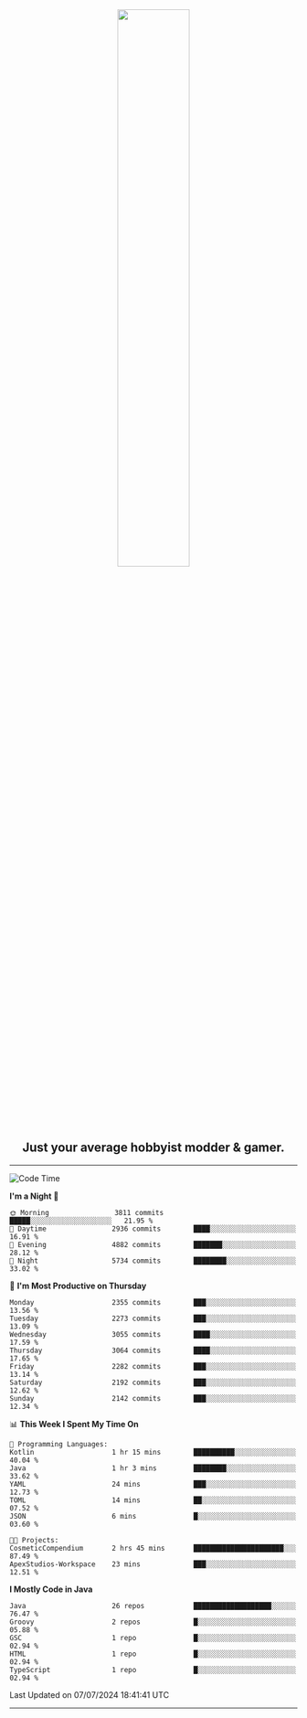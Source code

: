 <div align="center">
  <a href="https://apexmodder.xyz/"><img width="50%" height="50%" src="https://i.imgur.com/pc4HkGz.png"></a>
</div>
<h2 align="center">Just your average hobbyist modder & gamer.</h2>

---

<!--START_SECTION:waka-->
![Code Time](http://img.shields.io/badge/Code%20Time-1%2C269%20hrs%2020%20mins-blue)

**I'm a Night 🦉** 

```text
🌞 Morning                3811 commits        █████░░░░░░░░░░░░░░░░░░░░   21.95 % 
🌆 Daytime                2936 commits        ████░░░░░░░░░░░░░░░░░░░░░   16.91 % 
🌃 Evening                4882 commits        ███████░░░░░░░░░░░░░░░░░░   28.12 % 
🌙 Night                  5734 commits        ████████░░░░░░░░░░░░░░░░░   33.02 % 
```
📅 **I'm Most Productive on Thursday** 

```text
Monday                   2355 commits        ███░░░░░░░░░░░░░░░░░░░░░░   13.56 % 
Tuesday                  2273 commits        ███░░░░░░░░░░░░░░░░░░░░░░   13.09 % 
Wednesday                3055 commits        ████░░░░░░░░░░░░░░░░░░░░░   17.59 % 
Thursday                 3064 commits        ████░░░░░░░░░░░░░░░░░░░░░   17.65 % 
Friday                   2282 commits        ███░░░░░░░░░░░░░░░░░░░░░░   13.14 % 
Saturday                 2192 commits        ███░░░░░░░░░░░░░░░░░░░░░░   12.62 % 
Sunday                   2142 commits        ███░░░░░░░░░░░░░░░░░░░░░░   12.34 % 
```


📊 **This Week I Spent My Time On** 

```text
💬 Programming Languages: 
Kotlin                   1 hr 15 mins        ██████████░░░░░░░░░░░░░░░   40.04 % 
Java                     1 hr 3 mins         ████████░░░░░░░░░░░░░░░░░   33.62 % 
YAML                     24 mins             ███░░░░░░░░░░░░░░░░░░░░░░   12.73 % 
TOML                     14 mins             ██░░░░░░░░░░░░░░░░░░░░░░░   07.52 % 
JSON                     6 mins              █░░░░░░░░░░░░░░░░░░░░░░░░   03.60 % 

🐱‍💻 Projects: 
CosmeticCompendium       2 hrs 45 mins       ██████████████████████░░░   87.49 % 
ApexStudios-Workspace    23 mins             ███░░░░░░░░░░░░░░░░░░░░░░   12.51 % 
```

**I Mostly Code in Java** 

```text
Java                     26 repos            ███████████████████░░░░░░   76.47 % 
Groovy                   2 repos             █░░░░░░░░░░░░░░░░░░░░░░░░   05.88 % 
GSC                      1 repo              █░░░░░░░░░░░░░░░░░░░░░░░░   02.94 % 
HTML                     1 repo              █░░░░░░░░░░░░░░░░░░░░░░░░   02.94 % 
TypeScript               1 repo              █░░░░░░░░░░░░░░░░░░░░░░░░   02.94 % 
```




 Last Updated on 07/07/2024 18:41:41 UTC
<!--END_SECTION:waka-->

---
